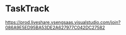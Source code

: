 # TaskTrack
https://prod.liveshare.vsengsaas.visualstudio.com/join?086A9E5ED95BA53DE2A627977C042DC27582